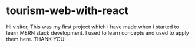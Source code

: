 # tourism-web-with-react
Hi visitor, This was my first project which i have made when i started to learn MERN stack development. I used to learn concepts and used to apply them here. 
THANK YOU!
